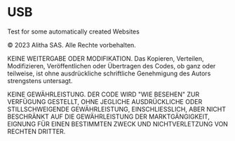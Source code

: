 # USB
Test for some automatically created Websites

© 2023 Alitha SAS. Alle Rechte vorbehalten.

KEINE WEITERGABE ODER MODIFIKATION. Das Kopieren, Verteilen, Modifizieren, Veröffentlichen oder Übertragen des Codes, ob ganz oder teilweise, ist ohne ausdrückliche schriftliche Genehmigung des Autors strengstens untersagt.

KEINE GEWÄHRLEISTUNG. DER CODE WIRD "WIE BESEHEN" ZUR VERFÜGUNG GESTELLT, OHNE JEGLICHE AUSDRÜCKLICHE ODER STILLSCHWEIGENDE GEWÄHRLEISTUNG, EINSCHLIESSLICH, ABER NICHT BESCHRÄNKT AUF DIE GEWÄHRLEISTUNG DER MARKTGÄNGIGKEIT, EIGNUNG FÜR EINEN BESTIMMTEN ZWECK UND NICHTVERLETZUNG VON RECHTEN DRITTER.

